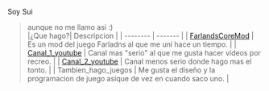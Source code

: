 Soy Sui  
> aunque no me llamo asi :)  
|¿Que hago?| Descripcion |
| -------- | ------- |
| [FarlandsCoreMod](https://github.com/FarlandsModdingTeam/FarlandsCoreMod) | Es un mod del juego Farladns al que me uní hace un tiempo. |
| [Canal_1_youtube](https://www.youtube.com/@SoyPZero/videos) | Canal mas "serio" al que me gusta hacer videos por recreo. |
| [Canal_2_youtube](https://www.youtube.com/@SoySui)    | Canal menos serio donde hago mas el tonto. |
| Tambien_hago_juegos | Me gusta el diseño y la programacion de juego asique de vez en cuando saco uno. |

